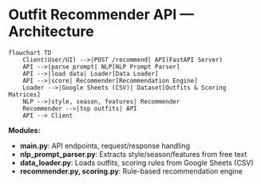 # Outfit Recommender API — Architecture

```mermaid
flowchart TD
    Client(User/UI) -->|POST /recommend| API(FastAPI Server)
    API -->|parse prompt| NLP[NLP Prompt Parser]
    API -->|load data| Loader[Data Loader]
    API -->|score| Recommender[Recommendation Engine]
    Loader -->|Google Sheets (CSV)| Dataset[Outfits & Scoring Matrices]
    NLP -->|style, season, features| Recommender
    Recommender -->|top outfits| API
    API --> Client
```

**Modules:**
- **main.py**: API endpoints, request/response handling
- **nlp_prompt_parser.py**: Extracts style/season/features from free text
- **data_loader.py**: Loads outfits, scoring rules from Google Sheets (CSV)
- **recommender.py, scoring.py**: Rule-based recommendation engine